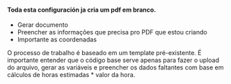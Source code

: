 
#### Toda esta configuración ja cria um pdf em branco.

- Gerar documento
- Preencher as informações que precisa pro PDF que estou criando
- Importante as coordenadas

O processo de trabalho é baseado em um template pré-existente. É importante entender que o código base serve apenas para fazer o upload do arquivo, gerar as variáveis e preencher os dados faltantes com base em cálculos de horas estimadas * valor da hora.